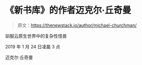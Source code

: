 # 《新书库》的作者迈克尔·丘奇曼

> 原文：<https://thenewstack.io/author/michael-churchman/>

驯服云原生世界中的复杂性怪兽

2019 年 1 月 24 日凌晨 3 点

迈克尔·丘奇曼